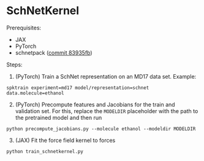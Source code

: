 # SchNetKernel

Prerequisites:
- JAX
- PyTorch 
- schnetpack ([commit 83935fb](https://github.com/atomistic-machine-learning/schnetpack/tree/83935fb))

Steps:
1. (PyTorch) Train a SchNet representation on an MD17 data set. Example:

```
spktrain experiment=md17 model/representation=schnet data.molecule=ethanol
```

2. (PyTorch) Precompute features and Jacobians for the train and validation set. For this, replace the `MODELDIR` placeholder with the path to the pretrained model and then run
```
python precompute_jacobians.py --molecule ethanol --modeldir MODELDIR
```

3. (JAX) Fit the force field kernel to forces
```
python train_schnetkernel.py
```
